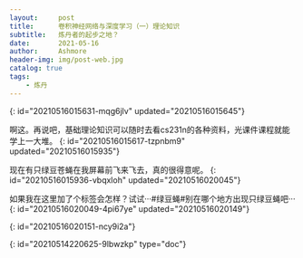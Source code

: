 ```yaml
---
layout:     post
title:      卷积神经网络与深度学习（一）理论知识
subtitle:   炼丹者的起步之地？
date:       2021-05-16
author:     Ashmore
header-img: img/post-web.jpg
catalog: true
tags:
    - 炼丹
---
```

{: id="20210516015631-mqg6jlv" updated="20210516015645"}

啊这。再说吧，基础理论知识可以随时去看cs231n的各种资料，光课件课程就能学上一大堆。
{: id="20210516015617-tzpnbm9" updated="20210516015935"}

现在有只绿豆苍蝇在我屏幕前飞来飞去，真的很得意呢。
{: id="20210516015936-vbqxloh" updated="20210516020045"}

如果我在这里加了个标签会怎样？试试···#绿豆蝇#别在哪个地方出现只绿豆蝇吧···
{: id="20210516020049-4pi67ye" updated="20210516020149"}

{: id="20210516020151-ncy9i2a"}


{: id="20210514220625-9lbwzkp" type="doc"}
